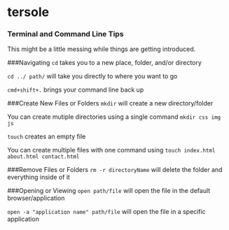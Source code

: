 # tersole
### Terminal and Command Line Tips
This might be a little messing while things are getting introduced.




###Navigating
```cd``` takes you to a new place, folder, and/or directory

```cd ../ path/``` will take you directly to where you want to go

```cmd+shift+.``` brings your command line back up




###Create New Files or Folders
```mkdir``` will create a new directory/folder

You can create mutiple directories using a single command ```mkdir css img js```

```touch``` creates an empty file

You can create multiple files with one command using ```touch index.html about.html contact.html```



###Remove Files or Folders
```rm -r directoryName``` will delete the folder and everything inside of it


###Opening or Viewing
```open path/file``` will open the file in the default browser/application

```open -a "application name" path/file``` will open the file in a specific application
